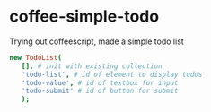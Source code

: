# coffee-simple-todo
Trying out coffeescript, made a simple todo list



```coffee
new TodoList(
   [], # init with existing collection
   'todo-list', # id of element to display todos
   'todo-value', # id of textbox for input
   'todo-submit' # id of button for submit
   );
 
